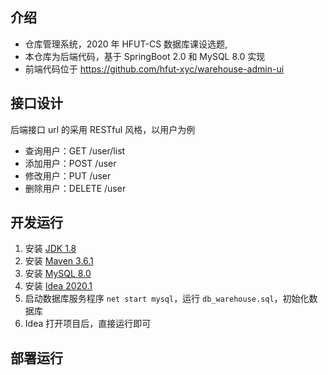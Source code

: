 ## 介绍
- 仓库管理系统，2020 年 HFUT-CS 数据库课设选题,
- 本仓库为后端代码，基于 SpringBoot 2.0 和 MySQL 8.0 实现 
- 前端代码位于 https://github.com/hfut-xyc/warehouse-admin-ui

## 接口设计
后端接口 url 的采用 RESTful 风格，以用户为例
- 查询用户：GET /user/list
- 添加用户：POST /user
- 修改用户：PUT /user
- 删除用户：DELETE /user

## 开发运行
1. 安装 [JDK 1.8](https://www.oracle.com/java/technologies/downloads/archive/)
2. 安装 [Maven 3.6.1](https://archive.apache.org/dist/maven/maven-3/3.6.1/binaries/)
3. 安装 [MySQL 8.0](https://downloads.mysql.com/archives/installer/)
4. 安装 [Idea 2020.1]()
5. 启动数据库服务程序 `net start mysql`，运行 `db_warehouse.sql`，初始化数据库
6. Idea 打开项目后，直接运行即可


## 部署运行
